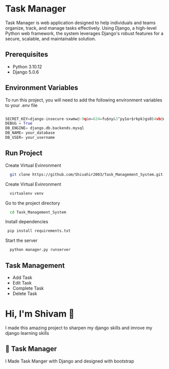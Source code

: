 
# Task Manager

Task Manager is web application designed to help individuals and teams organize, track, and manage tasks effectively. Using Django, a high-level Python web framework, the system leverages Django's robust features for a secure, scalable, and maintainable solution.




## Prerequisites

- Python 3.10.12
- Django 5.0.6



## Environment Variables

To run this project, you will need to add the following environment variables to your .env file

```python

SECRET_KEY=django-insecure-sxwmw@-9q&n=624=fu$ny&3^py1o+$rkpk)gs0)4vb@n-jyr$q
DEBUG = True
DB_ENGINE= django.db.backends.mysql
DB_NAME= your_database
DB_USER= your_username

```


## Run Project

Create Virtual Evinronment

```bash
  git clone https://github.com/Shivahir2003/Task_Management_System.git
```

Create Virtual Evinronment

```bash
  virtualenv venv
```


Go to the project directory

```bash
  cd Task_Management_System
```

Install dependencies

```bash
 pip install requirements.txt
```

Start the server

```bash
  python manager.py runserver
```


## Task Management

- Add Task 
- Edit Task
- Complete Task
- Delete Task


# Hi, I'm Shivam 👋

I made this amazing project to sharpen my django skills and imrove my django learning skills




## 🚀 Task Manager

I Made Task Manger with Django and designed with bootstrap 



